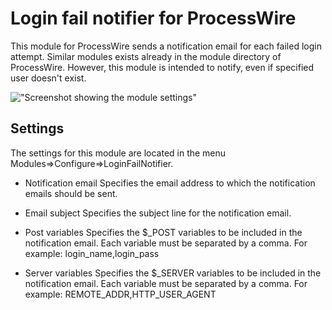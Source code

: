 # Login fail notifier for ProcessWire

This module for ProcessWire sends a notification email for each failed login attempt. Similar modules exists already in the module directory of ProcessWire. However, this module is intended to notify, even if specified user doesn't exist.

!["Screenshot showing the module settings"](https://tech-c.net/site/assets/files/1197/screenshot.jpg)

## Settings
The settings for this module are located in the menu Modules=>Configure=>LoginFailNotifier.

* Notification email
Specifies the email address to which the notification emails should be sent.

* Email subject
Specifies the subject line for the notification email.

* Post variables
Specifies the $_POST variables to be included in the notification email. Each variable must be separated by a comma. For example: login_name,login_pass

* Server variables
Specifies the $_SERVER variables to be included in the notification email. Each variable must be separated by a comma. For example: REMOTE_ADDR,HTTP_USER_AGENT
